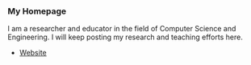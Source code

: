 ### My Homepage

I am a researcher and educator in the field of Computer Science and Engineering. I will keep posting my research and teaching efforts here. 

* [Website](http://anandidutta.github.io)
